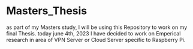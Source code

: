 # Masters_Thesis
as part of my Masters study, I will be using this Repository to work on my final Thesis.
today june 4th, 2023 I have decided to work on Emperical research in area of VPN Server or Cloud Server specific to Raspberry Pi.